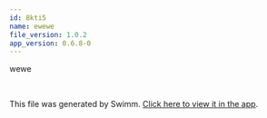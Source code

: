 ```yaml
---
id: 8kti5
name: ewewe
file_version: 1.0.2
app_version: 0.6.8-0
---
```


wewe

<br/>

This file was generated by Swimm. [Click here to view it in the app](http://localhost:5000/repos/Z2l0aHViJTNBJTNBc3Rva2Utd2VhdGhlciUzQSUzQUFkZGllQ29oZW4=/docs/8kti5).